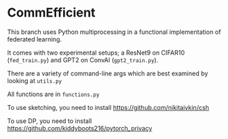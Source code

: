 # CommEfficient
This branch uses Python multiprocessing in a functional implementation of federated learning. 

It comes with two experimental setups; a ResNet9 on CIFAR10 (`fed_train.py`) and GPT2 on ConvAI (`gpt2_train.py`). 

There are a variety of command-line args which are best examined by looking at `utils.py`

All functions are in `functions.py`

To use sketching, you need to install https://github.com/nikitaivkin/csh

To use DP, you need to install https://github.com/kiddyboots216/pytorch_privacy
